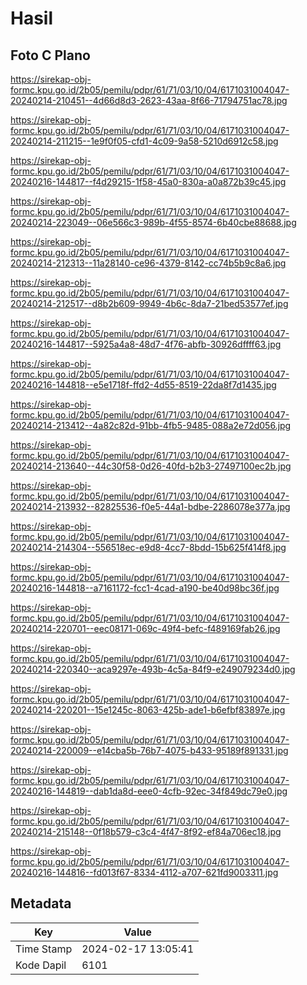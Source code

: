 # Hasil

## Foto C Plano

https://sirekap-obj-formc.kpu.go.id/2b05/pemilu/pdpr/61/71/03/10/04/6171031004047-20240214-210451--4d66d8d3-2623-43aa-8f66-71794751ac78.jpg

https://sirekap-obj-formc.kpu.go.id/2b05/pemilu/pdpr/61/71/03/10/04/6171031004047-20240214-211215--1e9f0f05-cfd1-4c09-9a58-5210d6912c58.jpg

https://sirekap-obj-formc.kpu.go.id/2b05/pemilu/pdpr/61/71/03/10/04/6171031004047-20240216-144817--f4d29215-1f58-45a0-830a-a0a872b39c45.jpg

https://sirekap-obj-formc.kpu.go.id/2b05/pemilu/pdpr/61/71/03/10/04/6171031004047-20240214-223049--06e566c3-989b-4f55-8574-6b40cbe88688.jpg

https://sirekap-obj-formc.kpu.go.id/2b05/pemilu/pdpr/61/71/03/10/04/6171031004047-20240214-212313--11a28140-ce96-4379-8142-cc74b5b9c8a6.jpg

https://sirekap-obj-formc.kpu.go.id/2b05/pemilu/pdpr/61/71/03/10/04/6171031004047-20240214-212517--d8b2b609-9949-4b6c-8da7-21bed53577ef.jpg

https://sirekap-obj-formc.kpu.go.id/2b05/pemilu/pdpr/61/71/03/10/04/6171031004047-20240216-144817--5925a4a8-48d7-4f76-abfb-30926dffff63.jpg

https://sirekap-obj-formc.kpu.go.id/2b05/pemilu/pdpr/61/71/03/10/04/6171031004047-20240216-144818--e5e1718f-ffd2-4d55-8519-22da8f7d1435.jpg

https://sirekap-obj-formc.kpu.go.id/2b05/pemilu/pdpr/61/71/03/10/04/6171031004047-20240214-213412--4a82c82d-91bb-4fb5-9485-088a2e72d056.jpg

https://sirekap-obj-formc.kpu.go.id/2b05/pemilu/pdpr/61/71/03/10/04/6171031004047-20240214-213640--44c30f58-0d26-40fd-b2b3-27497100ec2b.jpg

https://sirekap-obj-formc.kpu.go.id/2b05/pemilu/pdpr/61/71/03/10/04/6171031004047-20240214-213932--82825536-f0e5-44a1-bdbe-2286078e377a.jpg

https://sirekap-obj-formc.kpu.go.id/2b05/pemilu/pdpr/61/71/03/10/04/6171031004047-20240214-214304--556518ec-e9d8-4cc7-8bdd-15b625f414f8.jpg

https://sirekap-obj-formc.kpu.go.id/2b05/pemilu/pdpr/61/71/03/10/04/6171031004047-20240216-144818--a7161172-fcc1-4cad-a190-be40d98bc36f.jpg

https://sirekap-obj-formc.kpu.go.id/2b05/pemilu/pdpr/61/71/03/10/04/6171031004047-20240214-220701--eec08171-069c-49f4-befc-f489169fab26.jpg

https://sirekap-obj-formc.kpu.go.id/2b05/pemilu/pdpr/61/71/03/10/04/6171031004047-20240214-220340--aca9297e-493b-4c5a-84f9-e249079234d0.jpg

https://sirekap-obj-formc.kpu.go.id/2b05/pemilu/pdpr/61/71/03/10/04/6171031004047-20240214-220201--15e1245c-8063-425b-ade1-b6efbf83897e.jpg

https://sirekap-obj-formc.kpu.go.id/2b05/pemilu/pdpr/61/71/03/10/04/6171031004047-20240214-220009--e14cba5b-76b7-4075-b433-95189f891331.jpg

https://sirekap-obj-formc.kpu.go.id/2b05/pemilu/pdpr/61/71/03/10/04/6171031004047-20240216-144819--dab1da8d-eee0-4cfb-92ec-34f849dc79e0.jpg

https://sirekap-obj-formc.kpu.go.id/2b05/pemilu/pdpr/61/71/03/10/04/6171031004047-20240214-215148--0f18b579-c3c4-4f47-8f92-ef84a706ec18.jpg

https://sirekap-obj-formc.kpu.go.id/2b05/pemilu/pdpr/61/71/03/10/04/6171031004047-20240216-144816--fd013f67-8334-4112-a707-621fd9003311.jpg


## Metadata

| Key        | Value               |
| ---------- | ------------------- |
| Time Stamp | 2024-02-17 13:05:41 |
| Kode Dapil | 6101                |



